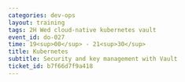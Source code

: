 ```yaml
---
categories: dev-ops
layout: training
tags: 2H Wed cloud-native kubernetes vault
event_id: do-027
time: 19<sup>00</sup> - 21<sup>30</sup>
title: Kubernetes
subtitle: Security and key management with Vault
ticket_id: b7f66d7f9a418
---
```

